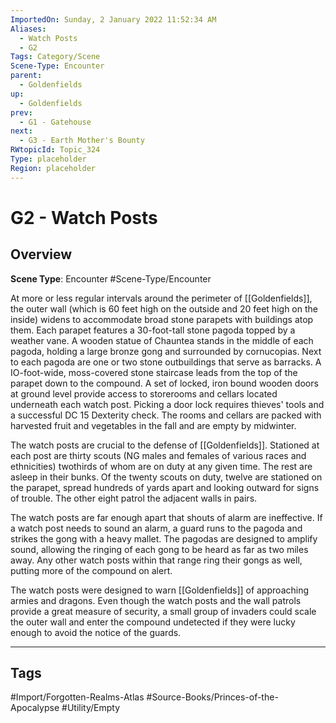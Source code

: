 ```yaml
---
ImportedOn: Sunday, 2 January 2022 11:52:34 AM
Aliases:
  - Watch Posts
  - G2
Tags: Category/Scene
Scene-Type: Encounter
parent:
  - Goldenfields
up:
  - Goldenfields
prev:
  - G1 - Gatehouse
next:
  - G3 - Earth Mother's Bounty
RWtopicId: Topic_324
Type: placeholder
Region: placeholder
---
```

# G2 - Watch Posts
## Overview
**Scene Type**: Encounter
#Scene-Type/Encounter

At more or less regular intervals around the perimeter of [[Goldenfields]], the outer wall (which is 60 feet high on the outside and 20 feet high on the inside) widens to accommodate broad stone parapets with buildings atop them. Each parapet features a 30-foot-tall stone pagoda topped by a weather vane. A wooden statue of Chauntea stands in the middle of each pagoda, holding a large bronze gong and surrounded by cornucopias. Next to each pagoda are one or two stone outbuildings that serve as barracks. A IO-foot-wide, moss-covered stone staircase leads from the top of the parapet down to the compound. A set of locked, iron bound wooden doors at ground level provide access to storerooms and cellars located underneath each watch post. Picking a door lock requires thieves' tools and a successful DC 15 Dexterity check. The rooms and cellars are packed with harvested fruit and vegetables in the fall and are empty by midwinter.

The watch posts are crucial to the defense of [[Goldenfields]]. Stationed at each post are thirty scouts (NG males and females of various races and ethnicities) twothirds of whom are on duty at any given time. The rest are asleep in their bunks. Of the twenty scouts on duty, twelve are stationed on the parapet, spread hundreds of yards apart and looking outward for signs of trouble. The other eight patrol the adjacent walls in pairs.

The watch posts are far enough apart that shouts of alarm are ineffective. If a watch post needs to sound an alarm, a guard runs to the pagoda and strikes the gong with a heavy mallet. The pagodas are designed to amplify sound, allowing the ringing of each gong to be heard as far as two miles away. Any other watch posts within that range ring their gongs as well, putting more of the compound on alert.

The watch posts were designed to warn [[Goldenfields]] of approaching armies and dragons. Even though the watch posts and the wall patrols provide a great measure of security, a small group of invaders could scale the outer wall and enter the compound undetected if they were lucky enough to avoid the notice of the guards.


---
## Tags
#Import/Forgotten-Realms-Atlas #Source-Books/Princes-of-the-Apocalypse #Utility/Empty

